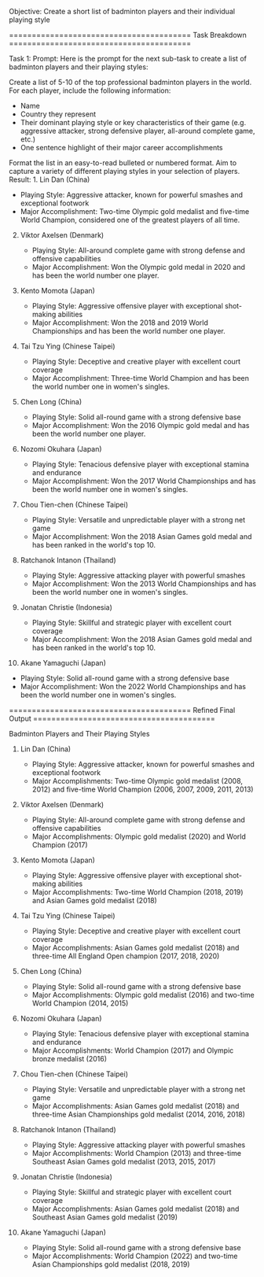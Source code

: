 Objective: Create a short list of badminton players and their individual playing style

======================================== Task Breakdown ========================================

Task 1:
Prompt: Here is the prompt for the next sub-task to create a list of badminton players and their playing styles:

Create a list of 5-10 of the top professional badminton players in the world. For each player, include the following information:
- Name 
- Country they represent
- Their dominant playing style or key characteristics of their game (e.g. aggressive attacker, strong defensive player, all-around complete game, etc.)
- One sentence highlight of their major career accomplishments

Format the list in an easy-to-read bulleted or numbered format. Aim to capture a variety of different playing styles in your selection of players.
Result: 1. Lin Dan (China)
   - Playing Style: Aggressive attacker, known for powerful smashes and exceptional footwork
   - Major Accomplishment: Two-time Olympic gold medalist and five-time World Champion, considered one of the greatest players of all time.

2. Viktor Axelsen (Denmark)
   - Playing Style: All-around complete game with strong defense and offensive capabilities
   - Major Accomplishment: Won the Olympic gold medal in 2020 and has been the world number one player.

3. Kento Momota (Japan)
   - Playing Style: Aggressive offensive player with exceptional shot-making abilities
   - Major Accomplishment: Won the 2018 and 2019 World Championships and has been the world number one player.

4. Tai Tzu Ying (Chinese Taipei)
   - Playing Style: Deceptive and creative player with excellent court coverage
   - Major Accomplishment: Three-time World Champion and has been the world number one in women's singles.

5. Chen Long (China)
   - Playing Style: Solid all-round game with a strong defensive base
   - Major Accomplishment: Won the 2016 Olympic gold medal and has been the world number one player.

6. Nozomi Okuhara (Japan)
   - Playing Style: Tenacious defensive player with exceptional stamina and endurance
   - Major Accomplishment: Won the 2017 World Championships and has been the world number one in women's singles.

7. Chou Tien-chen (Chinese Taipei)
   - Playing Style: Versatile and unpredictable player with a strong net game
   - Major Accomplishment: Won the 2018 Asian Games gold medal and has been ranked in the world's top 10.

8. Ratchanok Intanon (Thailand)
   - Playing Style: Aggressive attacking player with powerful smashes
   - Major Accomplishment: Won the 2013 World Championships and has been the world number one in women's singles.

9. Jonatan Christie (Indonesia)
   - Playing Style: Skillful and strategic player with excellent court coverage
   - Major Accomplishment: Won the 2018 Asian Games gold medal and has been ranked in the world's top 10.

10. Akane Yamaguchi (Japan)
   - Playing Style: Solid all-round game with a strong defensive base
   - Major Accomplishment: Won the 2022 World Championships and has been the world number one in women's singles.

======================================== Refined Final Output ========================================

Badminton Players and Their Playing Styles

1. Lin Dan (China)
   - Playing Style: Aggressive attacker, known for powerful smashes and exceptional footwork
   - Major Accomplishments: Two-time Olympic gold medalist (2008, 2012) and five-time World Champion (2006, 2007, 2009, 2011, 2013)

2. Viktor Axelsen (Denmark)
   - Playing Style: All-around complete game with strong defense and offensive capabilities
   - Major Accomplishments: Olympic gold medalist (2020) and World Champion (2017)

3. Kento Momota (Japan)
   - Playing Style: Aggressive offensive player with exceptional shot-making abilities
   - Major Accomplishments: Two-time World Champion (2018, 2019) and Asian Games gold medalist (2018)

4. Tai Tzu Ying (Chinese Taipei)
   - Playing Style: Deceptive and creative player with excellent court coverage
   - Major Accomplishments: Asian Games gold medalist (2018) and three-time All England Open champion (2017, 2018, 2020)

5. Chen Long (China)
   - Playing Style: Solid all-round game with a strong defensive base
   - Major Accomplishments: Olympic gold medalist (2016) and two-time World Champion (2014, 2015)

6. Nozomi Okuhara (Japan)
   - Playing Style: Tenacious defensive player with exceptional stamina and endurance
   - Major Accomplishments: World Champion (2017) and Olympic bronze medalist (2016)

7. Chou Tien-chen (Chinese Taipei)
   - Playing Style: Versatile and unpredictable player with a strong net game
   - Major Accomplishments: Asian Games gold medalist (2018) and three-time Asian Championships gold medalist (2014, 2016, 2018)

8. Ratchanok Intanon (Thailand)
   - Playing Style: Aggressive attacking player with powerful smashes
   - Major Accomplishments: World Champion (2013) and three-time Southeast Asian Games gold medalist (2013, 2015, 2017)

9. Jonatan Christie (Indonesia)
   - Playing Style: Skillful and strategic player with excellent court coverage
   - Major Accomplishments: Asian Games gold medalist (2018) and Southeast Asian Games gold medalist (2019)

10. Akane Yamaguchi (Japan)
    - Playing Style: Solid all-round game with a strong defensive base
    - Major Accomplishments: World Champion (2022) and two-time Asian Championships gold medalist (2018, 2019)